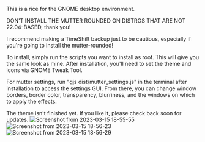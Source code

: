 This is a rice for the GNOME desktop environment.

DON'T INSTALL THE MUTTER ROUNDED ON DISTROS THAT ARE NOT 22.04-BASED, thank you!

I recommend making a TimeShift backup just to be cautious, especially if you're going to install the mutter-rounded!

To install, simply run the scripts you want to install as root. This will give you the same look as mine. After installation, you'll need to set the theme and icons via GNOME Tweak Tool.

For mutter settings, run "gjs dist/mutter_settings.js" in the terminal after installation to access the settings GUI. From there, you can change window borders, border color, transparency, blurriness, and the windows on which to apply the effects.

The theme isn't finished yet. If you like it, please check back soon for updates.
![Screenshot from 2023-03-15 18-55-55](https://user-images.githubusercontent.com/29405747/225453094-e12b79f8-1490-4ad4-b01b-11fe73d8ad16.png)
![Screenshot from 2023-03-15 18-56-23](https://user-images.githubusercontent.com/29405747/225453100-2d6f769f-6d3d-426e-adf0-b0ea102d7222.png)
![Screenshot from 2023-03-15 18-56-29](https://user-images.githubusercontent.com/29405747/225453102-23b36bb1-acac-450a-8828-78fd8206fc0d.png)
